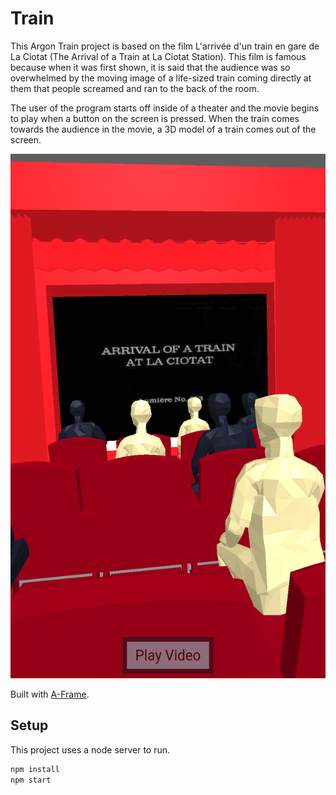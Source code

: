 # Train

This Argon Train project is based on the film L'arrivée d'un train en gare de La Ciotat (The Arrival of a Train at La Ciotat Station). This film is famous because when it was first shown, it is said that the audience was so overwhelmed by the moving image of a life-sized train coming directly at them that people screamed and ran to the back of the room. 

The user of the program starts off inside of a theater and the movie begins to play when a button on the screen is pressed. When the train comes towards the audience in the movie, a 3D model of a train comes out of the screen.

<p style="text-align:center;"><img src="/resources/README theater picture.png" height="839" width="540"></p>


Built with [A-Frame](https://aframe.io).

## Setup
This project uses a node server to run.
```sh
npm install
npm start
```




